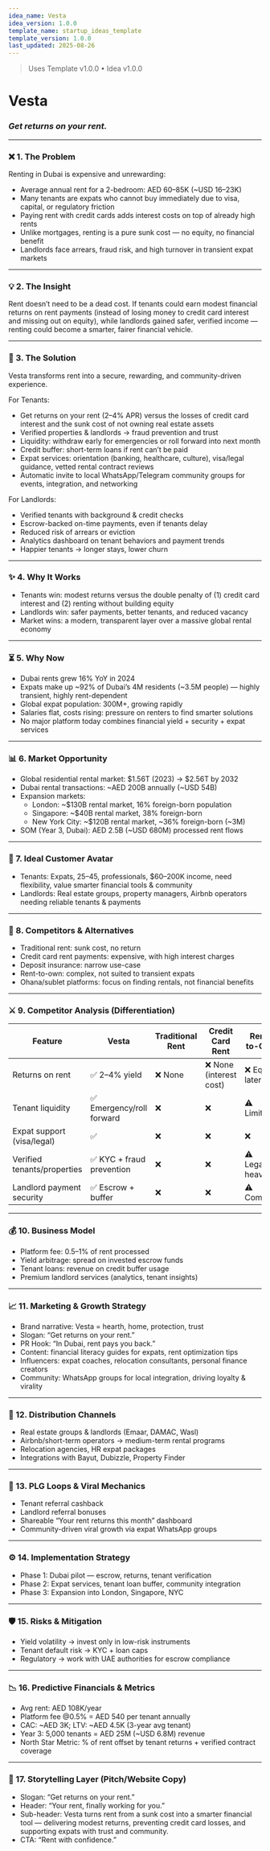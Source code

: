 ```yaml
---
idea_name: Vesta
idea_version: 1.0.0
template_name: startup_ideas_template
template_version: 1.0.0
last_updated: 2025-08-26
---
```


> Uses Template v1.0.0 • Idea v1.0.0

# **Vesta**

### ***Get returns on your rent.***

---

### **❌ 1. The Problem**

Renting in Dubai is expensive and unrewarding:
- Average annual rent for a 2-bedroom: AED 60–85K (~USD 16–23K)
- Many tenants are expats who cannot buy immediately due to visa, capital, or regulatory friction
- Paying rent with credit cards adds interest costs on top of already high rents
- Unlike mortgages, renting is a pure sunk cost — no equity, no financial benefit
- Landlords face arrears, fraud risk, and high turnover in transient expat markets

---

### **💡 2. The Insight**

Rent doesn’t need to be a dead cost. If tenants could earn modest financial returns on rent payments (instead of losing money to credit card interest and missing out on equity), while landlords gained safer, verified income — renting could become a smarter, fairer financial vehicle.

---

### **🚀 3. The Solution**

Vesta transforms rent into a secure, rewarding, and community-driven experience.

For Tenants:
- Get returns on your rent (2–4% APR) versus the losses of credit card interest and the sunk cost of not owning real estate assets
- Verified properties & landlords → fraud prevention and trust
- Liquidity: withdraw early for emergencies or roll forward into next month
- Credit buffer: short-term loans if rent can’t be paid
- Expat services: orientation (banking, healthcare, culture), visa/legal guidance, vetted rental contract reviews
- Automatic invite to local WhatsApp/Telegram community groups for events, integration, and networking

For Landlords:
- Verified tenants with background & credit checks
- Escrow-backed on-time payments, even if tenants delay
- Reduced risk of arrears or eviction
- Analytics dashboard on tenant behaviors and payment trends
- Happier tenants → longer stays, lower churn

---

### **✨ 4. Why It Works**

- Tenants win: modest returns versus the double penalty of (1) credit card interest and (2) renting without building equity
- Landlords win: safer payments, better tenants, and reduced vacancy
- Market wins: a modern, transparent layer over a massive global rental economy

---

### **⏳ 5. Why Now**

- Dubai rents grew 16% YoY in 2024
- Expats make up ~92% of Dubai’s 4M residents (~3.5M people) — highly transient, highly rent-dependent
- Global expat population: 300M+, growing rapidly
- Salaries flat, costs rising: pressure on renters to find smarter solutions
- No major platform today combines financial yield + security + expat services

---

### **📊 6. Market Opportunity**

- Global residential rental market: $1.56T (2023) → $2.56T by 2032
- Dubai rental transactions: ~AED 200B annually (~USD 54B)
- Expansion markets:
  - London: ~$130B rental market, 16% foreign-born population
  - Singapore: ~$40B rental market, 38% foreign-born
  - New York City: ~$120B rental market, ~36% foreign-born (~3M)
- SOM (Year 3, Dubai): AED 2.5B (~USD 680M) processed rent flows

---

### **🏹 7. Ideal Customer Avatar**

- Tenants: Expats, 25–45, professionals, $60–200K income, need flexibility, value smarter financial tools & community
- Landlords: Real estate groups, property managers, Airbnb operators needing reliable tenants & payments

---

### **🧭 8. Competitors & Alternatives**

- Traditional rent: sunk cost, no return
- Credit card rent payments: expensive, with high interest charges
- Deposit insurance: narrow use-case
- Rent-to-own: complex, not suited to transient expats
- Ohana/sublet platforms: focus on finding rentals, not financial benefits

---

### **⚔️ 9. Competitor Analysis (Differentiation)**

| Feature | Vesta | Traditional Rent | Credit Card Rent | Rent-to-Own | Ohana |
|---|---|---|---|---|---|
| Returns on rent | ✅ 2–4% yield | ❌ None | ❌ None (interest cost) | ❌ Equity later | ❌ None |
| Tenant liquidity | ✅ Emergency/roll forward | ❌ | ❌ | ⚠️ Limited | ❌ |
| Expat support (visa/legal) | ✅ | ❌ | ❌ | ❌ | ❌ |
| Verified tenants/properties | ✅ KYC + fraud prevention | ❌ | ❌ | ⚠️ Legal-heavy | ⚠️ Partial |
| Landlord payment security | ✅ Escrow + buffer | ❌ | ❌ | ⚠️ Complex | ❌ |

---

### **💰 10. Business Model**

- Platform fee: 0.5–1% of rent processed
- Yield arbitrage: spread on invested escrow funds
- Tenant loans: revenue on credit buffer usage
- Premium landlord services (analytics, tenant insights)

---

### **📈 11. Marketing & Growth Strategy**

- Brand narrative: Vesta = hearth, home, protection, trust
- Slogan: “Get returns on your rent.”
- PR Hook: “In Dubai, rent pays you back.”
- Content: financial literacy guides for expats, rent optimization tips
- Influencers: expat coaches, relocation consultants, personal finance creators
- Community: WhatsApp groups for local integration, driving loyalty & virality

---

### **🚦 12. Distribution Channels**

- Real estate groups & landlords (Emaar, DAMAC, Wasl)
- Airbnb/short-term operators → medium-term rental programs
- Relocation agencies, HR expat packages
- Integrations with Bayut, Dubizzle, Property Finder

---

### **🌱 13. PLG Loops & Viral Mechanics**

- Tenant referral cashback
- Landlord referral bonuses
- Shareable “Your rent returns this month” dashboard
- Community-driven viral growth via expat WhatsApp groups

---

### **⚙️ 14. Implementation Strategy**

- Phase 1: Dubai pilot — escrow, returns, tenant verification
- Phase 2: Expat services, tenant loan buffer, community integration
- Phase 3: Expansion into London, Singapore, NYC

---

### **🛡️ 15. Risks & Mitigation**

- Yield volatility → invest only in low-risk instruments
- Tenant default risk → KYC + loan caps
- Regulatory → work with UAE authorities for escrow compliance

---

### **📉 16. Predictive Financials & Metrics**

- Avg rent: AED 108K/year
- Platform fee @0.5% = AED 540 per tenant annually
- CAC: ~AED 3K; LTV: ~AED 4.5K (3-year avg tenant)
- Year 3: 5,000 tenants = AED 25M (~USD 6.8M) revenue
- North Star Metric: % of rent offset by tenant returns + verified contract coverage

---

### **🎯 17. Storytelling Layer (Pitch/Website Copy)**

- Slogan: “Get returns on your rent.”
- Header: “Your rent, finally working for you.”
- Sub-header: Vesta turns rent from a sunk cost into a smarter financial tool — delivering modest returns, preventing credit card losses, and supporting expats with trust and community.
- CTA: “Rent with confidence.”

